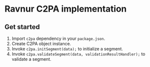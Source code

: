 # Ravnur C2PA implementation

## Get started
1. Import `c2pa` dependency in your `package.json`.
2. Create C2PA object instance.
3. Invoke `c2pa.initSegment(data);` to initialize a segment.
4. Invoke `c2pa.validateSegment(data, validationResultHandler);` to validate a segment.

